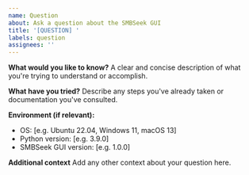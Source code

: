 ```yaml
---
name: Question
about: Ask a question about the SMBSeek GUI
title: '[QUESTION] '
labels: question
assignees: ''
---
```


**What would you like to know?**
A clear and concise description of what you're trying to understand or accomplish.

**What have you tried?**
Describe any steps you've already taken or documentation you've consulted.

**Environment (if relevant):**
 - OS: [e.g. Ubuntu 22.04, Windows 11, macOS 13]
 - Python version: [e.g. 3.9.0]
 - SMBSeek GUI version: [e.g. 1.0.0]

**Additional context**
Add any other context about your question here.

